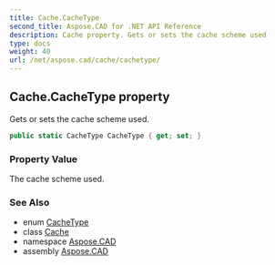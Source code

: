 ```yaml
---
title: Cache.CacheType
second_title: Aspose.CAD for .NET API Reference
description: Cache property. Gets or sets the cache scheme used
type: docs
weight: 40
url: /net/aspose.cad/cache/cachetype/
---
```

## Cache.CacheType property

Gets or sets the cache scheme used.

```csharp
public static CacheType CacheType { get; set; }
```

### Property Value

The cache scheme used.

### See Also

* enum [CacheType](../../cachetype/)
* class [Cache](../)
* namespace [Aspose.CAD](../../cache/)
* assembly [Aspose.CAD](../../../)


